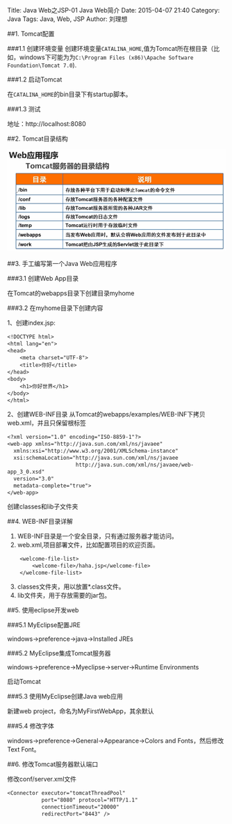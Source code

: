 Title: Java Web之JSP-01 Java Web简介
Date: 2015-04-07 21:40
Category: Java
Tags: Java, Web, JSP
Author: 刘理想


##1. Tomcat配置

###1.1 创建环境变量
创建环境变量`CATALINA_HOME`,值为Tomcat所在根目录（比如，windows下可能为为`C:\Program Files (x86)\Apache Software Foundation\Tomcat 7.0`).

###1.2 启动Tomcat

在`CATALINA_HOME`的bin目录下有startup脚本。

###1.3 测试

地址：http://localhost:8080

##2. Tomcat目录结构

![tomcat](images/java-web-jsp-01.png)

##3. 手工编写第一个Java  Web应用程序

###3.1 创建Web App目录

在Tomcat的webapps目录下创建目录myhome

###3.2 在myhome目录下创建内容

1、创建index.jsp:
```
<!DOCTYPE html>
<html lang="en">
<head>
	<meta charset="UTF-8">
	<title>你好</title>
</head>
<body>
	<h1>你好世界</h1>
</body>
</html>
```

2、创建WEB-INF目录
从Tomcat的webapps/examples/WEB-INF下拷贝web.xml，并且只保留根标签

```
<?xml version="1.0" encoding="ISO-8859-1"?>
<web-app xmlns="http://java.sun.com/xml/ns/javaee"
  xmlns:xsi="http://www.w3.org/2001/XMLSchema-instance"
  xsi:schemaLocation="http://java.sun.com/xml/ns/javaee
                      http://java.sun.com/xml/ns/javaee/web-app_3_0.xsd"
  version="3.0"
  metadata-complete="true">
</web-app>
```

创建classes和lib子文件夹

##4. WEB-INF目录详解

1. WEB-INF目录是一个安全目录，只有通过服务器才能访问。
2. web.xml,项目部署文件，比如配置项目的欢迎页面。
```
	<welcome-file-list>
		<welcome-file>/haha.jsp</welcome-file>
	</welcome-file-list>
```
3. classes文件夹，用以放置*.class文件。
4. lib文件夹，用于存放需要的jar包。

##5. 使用eclipse开发web

###5.1 MyEclipse配置JRE

windows->preference->java->Installed JREs

###5.2 MyEclipse集成Tomcat服务器

windows->preference->Myeclipse->server->Runtime Environments

启动Tomcat

###5.3 使用MyEclipse创建Java web应用

新建web project，命名为MyFirstWebApp，其余默认

###5.4 修改字体

windows->preference->General->Appearance->Colors and Fonts，然后修改Text Font。

##6. 修改Tomcat服务器默认端口

修改conf/server.xml文件

```
<Connector executor="tomcatThreadPool"
           port="8080" protocol="HTTP/1.1"
           connectionTimeout="20000"
           redirectPort="8443" />
```

           
